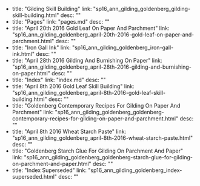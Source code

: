   - title: "Gilding Skill Building"
    link: "sp16_ann_gilding_goldenberg_gilding-skill-building.html"
    desc: ""
  - title: "Pages"
    link: "pages.md"
    desc: ""
  - title: "April 20th 2016 Gold Leaf On Paper And Parchment"
    link: "sp16_ann_gilding_goldenberg_april-20th-2016-gold-leaf-on-paper-and-parchment.html"
    desc: ""
  - title: "Iron Gall Ink"
    link: "sp16_ann_gilding_goldenberg_iron-gall-ink.html"
    desc: ""
  - title: "April 28th 2016 Gilding And Burnishing On Paper"
    link: "sp16_ann_gilding_goldenberg_april-28th-2016-gilding-and-burnishing-on-paper.html"
    desc: ""
  - title: "Index"
    link: "index.md"
    desc: ""
  - title: "April 8th 2016 Gold Leaf Skill Building"
    link: "sp16_ann_gilding_goldenberg_april-8th-2016-gold-leaf-skill-building.html"
    desc: ""
  - title: "Goldenberg Contemporary Recipes For Gilding On Paper And Parchment"
    link: "sp16_ann_gilding_goldenberg_goldenberg-contemporary-recipes-for-gilding-on-paper-and-parchment.html"
    desc: ""
  - title: "April 8th 2016 Wheat Starch Paste"
    link: "sp16_ann_gilding_goldenberg_april-8th-2016-wheat-starch-paste.html"
    desc: ""
  - title: "Goldenberg Starch Glue For Gilding On Parchment And Paper"
    link: "sp16_ann_gilding_goldenberg_goldenberg-starch-glue-for-gilding-on-parchment-and-paper.html"
    desc: ""
  - title: "Index Superseded"
    link: "sp16_ann_gilding_goldenberg_index-superseded.html"
    desc: ""
